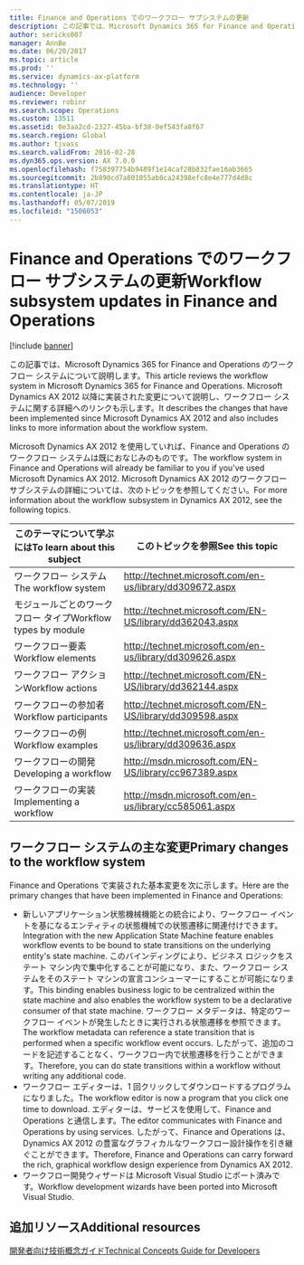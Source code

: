 ```yaml
---
title: Finance and Operations でのワークフロー サブシステムの更新
description: この記事では、Microsoft Dynamics 365 for Finance and Operations のワークフロー システムについて説明します。 Microsoft Dynamics AX 2012 以降に実装された変更について説明し、ワークフロー システムに関する詳細へのリンクも示します。
author: sericks007
manager: AnnBe
ms.date: 06/20/2017
ms.topic: article
ms.prod: ''
ms.service: dynamics-ax-platform
ms.technology: ''
audience: Developer
ms.reviewer: robinr
ms.search.scope: Operations
ms.custom: 13511
ms.assetid: 0e3aa2cd-2327-45ba-bf38-0ef543fa8f67
ms.search.region: Global
ms.author: tjvass
ms.search.validFrom: 2016-02-28
ms.dyn365.ops.version: AX 7.0.0
ms.openlocfilehash: f758397754b9489f1e14caf28b832fae16ab3665
ms.sourcegitcommit: 2b890cd7a801055ab0ca24398efc8e4e777d4d8c
ms.translationtype: HT
ms.contentlocale: ja-JP
ms.lasthandoff: 05/07/2019
ms.locfileid: "1506053"
---
```

# <a name="workflow-subsystem-updates-in-finance-and-operations"></a><span data-ttu-id="a21f4-104">Finance and Operations でのワークフロー サブシステムの更新</span><span class="sxs-lookup"><span data-stu-id="a21f4-104">Workflow subsystem updates in Finance and Operations</span></span>

[!include [banner](../includes/banner.md)]

<span data-ttu-id="a21f4-105">この記事では、Microsoft Dynamics 365 for Finance and Operations のワークフロー システムについて説明します。</span><span class="sxs-lookup"><span data-stu-id="a21f4-105">This article reviews the workflow system in Microsoft Dynamics 365 for Finance and Operations.</span></span> <span data-ttu-id="a21f4-106">Microsoft Dynamics AX 2012 以降に実装された変更について説明し、ワークフロー システムに関する詳細へのリンクも示します。</span><span class="sxs-lookup"><span data-stu-id="a21f4-106">It describes the changes that have been implemented since Microsoft Dynamics AX 2012 and also includes links to more information about the workflow system.</span></span> 

<span data-ttu-id="a21f4-107">Microsoft Dynamics AX 2012 を使用していれば、Finance and Operations のワークフロー システムは既におなじみのものです。</span><span class="sxs-lookup"><span data-stu-id="a21f4-107">The workflow system in Finance and Operations will already be familiar to you if you've used Microsoft Dynamics AX 2012.</span></span> <span data-ttu-id="a21f4-108">Microsoft Dynamics AX 2012 のワークフロー サブシステムの詳細については、次のトピックを参照してください。</span><span class="sxs-lookup"><span data-stu-id="a21f4-108">For more information about the workflow subsystem in Dynamics AX 2012, see the following topics.</span></span>

| <span data-ttu-id="a21f4-109">このテーマについて学ぶには</span><span class="sxs-lookup"><span data-stu-id="a21f4-109">To learn about this subject</span></span> | <span data-ttu-id="a21f4-110">このトピックを参照</span><span class="sxs-lookup"><span data-stu-id="a21f4-110">See this topic</span></span>                                             |
|-----------------------------|------------------------------------------------------------|
| <span data-ttu-id="a21f4-111">ワークフロー システム</span><span class="sxs-lookup"><span data-stu-id="a21f4-111">The workflow system</span></span>         | <http://technet.microsoft.com/en-us/library/dd309672.aspx> |
| <span data-ttu-id="a21f4-112">モジュールごとのワークフロー タイプ</span><span class="sxs-lookup"><span data-stu-id="a21f4-112">Workflow types by module</span></span>    | <http://technet.microsoft.com/EN-US/library/dd362043.aspx> |
| <span data-ttu-id="a21f4-113">ワークフロー要素</span><span class="sxs-lookup"><span data-stu-id="a21f4-113">Workflow elements</span></span>           | <http://technet.microsoft.com/en-us/library/dd309626.aspx> |
| <span data-ttu-id="a21f4-114">ワークフロー アクション</span><span class="sxs-lookup"><span data-stu-id="a21f4-114">Workflow actions</span></span>            | <http://technet.microsoft.com/EN-US/library/dd362144.aspx> |
| <span data-ttu-id="a21f4-115">ワークフローの参加者</span><span class="sxs-lookup"><span data-stu-id="a21f4-115">Workflow participants</span></span>       | <http://technet.microsoft.com/EN-US/library/dd309598.aspx> |
| <span data-ttu-id="a21f4-116">ワークフローの例</span><span class="sxs-lookup"><span data-stu-id="a21f4-116">Workflow examples</span></span>           | <http://technet.microsoft.com/en-us/library/dd309636.aspx> |
| <span data-ttu-id="a21f4-117">ワークフローの開発</span><span class="sxs-lookup"><span data-stu-id="a21f4-117">Developing a workflow</span></span>       | <http://msdn.microsoft.com/EN-US/library/cc967389.aspx>    |
| <span data-ttu-id="a21f4-118">ワークフローの実装</span><span class="sxs-lookup"><span data-stu-id="a21f4-118">Implementing a workflow</span></span>     | <http://msdn.microsoft.com/en-us/library/cc585061.aspx>    |

## <a name="primary-changes-to-the-workflow-system"></a><span data-ttu-id="a21f4-119">ワークフロー システムの主な変更</span><span class="sxs-lookup"><span data-stu-id="a21f4-119">Primary changes to the workflow system</span></span>
<span data-ttu-id="a21f4-120">Finance and Operations で実装された基本変更を次に示します。</span><span class="sxs-lookup"><span data-stu-id="a21f4-120">Here are the primary changes that have been implemented in Finance and Operations:</span></span>

-   <span data-ttu-id="a21f4-121">新しいアプリケーション状態機械機能との統合により、ワークフロー イベントを基になるエンティティの状態機械での状態遷移に関連付けできます。</span><span class="sxs-lookup"><span data-stu-id="a21f4-121">Integration with the new Application State Machine feature enables workflow events to be bound to state transitions on the underlying entity's state machine.</span></span> <span data-ttu-id="a21f4-122">このバインディングにより、ビジネス ロジックをステート マシン内で集中化することが可能になり、また、ワークフロー システムをそのステート マシンの宣言コンシューマーにすることが可能になります。</span><span class="sxs-lookup"><span data-stu-id="a21f4-122">This binding enables business logic to be centralized within the state machine and also enables the workflow system to be a declarative consumer of that state machine.</span></span> <span data-ttu-id="a21f4-123">ワークフロー メタデータは、特定のワークフロー イベントが発生したときに実行される状態遷移を参照できます。</span><span class="sxs-lookup"><span data-stu-id="a21f4-123">The workflow metadata can reference a state transition that is performed when a specific workflow event occurs.</span></span> <span data-ttu-id="a21f4-124">したがって、追加のコードを記述することなく、ワークフロー内で状態遷移を行うことができます。</span><span class="sxs-lookup"><span data-stu-id="a21f4-124">Therefore, you can do state transitions within a workflow without writing any additional code.</span></span>
-   <span data-ttu-id="a21f4-125">ワークフロー エディターは、1 回クリックしてダウンロードするプログラムになりました。</span><span class="sxs-lookup"><span data-stu-id="a21f4-125">The workflow editor is now a program that you click one time to download.</span></span> <span data-ttu-id="a21f4-126">エディターは、サービスを使用して、Finance and Operations と通信します。</span><span class="sxs-lookup"><span data-stu-id="a21f4-126">The editor communicates with Finance and Operations by using services.</span></span> <span data-ttu-id="a21f4-127">したがって、Finance and Operations は、Dynamics AX 2012 の豊富なグラフィカルなワークフロー設計操作を引き継ぐことができます。</span><span class="sxs-lookup"><span data-stu-id="a21f4-127">Therefore, Finance and Operations can carry forward the rich, graphical workflow design experience from Dynamics AX 2012.</span></span>
-   <span data-ttu-id="a21f4-128">ワークフロー開発ウィザードは Microsoft Visual Studio にポート済みです。</span><span class="sxs-lookup"><span data-stu-id="a21f4-128">Workflow development wizards have been ported into Microsoft Visual Studio.</span></span>


<a name="additional-resources"></a><span data-ttu-id="a21f4-129">追加リソース</span><span class="sxs-lookup"><span data-stu-id="a21f4-129">Additional resources</span></span>
--------

[<span data-ttu-id="a21f4-130">開発者向け技術概念ガイド</span><span class="sxs-lookup"><span data-stu-id="a21f4-130">Technical Concepts Guide for Developers</span></span>](../dev-tools/developer-home-page.md)



